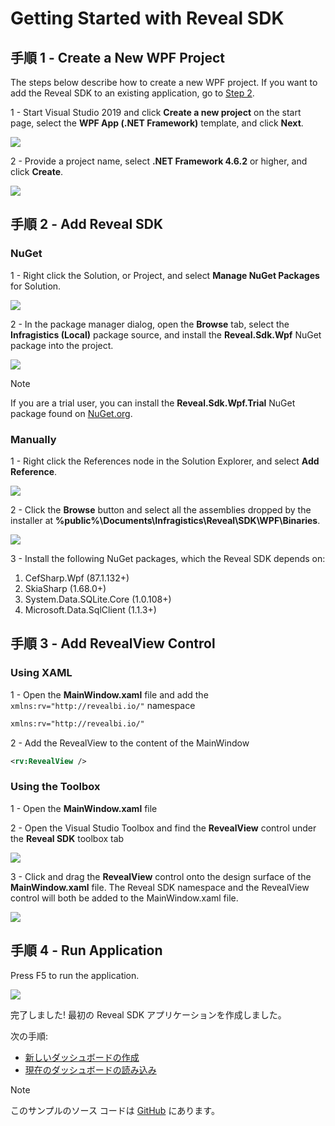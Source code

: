# Getting Started with Reveal SDK

## 手順 1 - Create a New WPF Project
The steps below describe how to create a new WPF project. If you want to add the Reveal SDK to an existing application, go to [Step 2](#step-2---add-reveal-sdk).

1 - Start Visual Studio 2019 and click **Create a new project** on the start page, select the **WPF App (.NET Framework)** template, and click **Next**.

![](images/getting-started-new-wpf-project.jpg)

2 - Provide a project name, select **.NET Framework 4.6.2** or higher, and click **Create**.

![](images/getting-started-new-wpf-project-name.jpg)

## 手順 2 - Add Reveal SDK

### NuGet

1 - Right click the Solution, or Project, and select **Manage NuGet Packages** for Solution.

![](images/getting-started-nuget-packages-manage.jpg)

2 - In the package manager dialog, open the **Browse** tab, select the **Infragistics (Local)** package source, and install the **Reveal.Sdk.Wpf** NuGet package into the project.

![](images/getting-started-nuget-packages-install.jpg)

> [!NOTE]
> If you are a trial user, you can install the **Reveal.Sdk.Wpf.Trial** NuGet package found on [NuGet.org](https://www.nuget.org/packages/Reveal.Sdk.Wpf.Trial/).

### Manually

1 - Right click the References node in the Solution Explorer, and select **Add Reference**.

![](images/getting-started-references-add.jpg)

2 - Click the **Browse** button and select all the assemblies dropped by the installer at **%public%\Documents\Infragistics\Reveal\SDK\WPF\Binaries**.

![](images/getting-started-references-browse.jpg)

3 - Install the following NuGet packages, which the Reveal SDK depends on:
   1. CefSharp.Wpf (87.1.132+) 
   2. SkiaSharp (1.68.0+)
   3. System.Data.SQLite.Core (1.0.108+)
   4. Microsoft.Data.SqlClient (1.1.3+)

## 手順 3 - Add RevealView Control

### Using XAML

1 - Open the **MainWindow.xaml** file and add the `xmlns:rv="http://revealbi.io/"` namespace

```xml
xmlns:rv="http://revealbi.io/"
```

2 - Add the RevealView to the content of the MainWindow

```xml
<rv:RevealView />
```

### Using the Toolbox

1 - Open the **MainWindow.xaml** file

2 - Open the Visual Studio Toolbox and find the **RevealView** control under the **Reveal SDK** toolbox tab

![](images/getting-started-toolbox.jpg)

3 - Click and drag the **RevealView** control onto the design surface of the **MainWindow.xaml** file. The Reveal SDK namespace and the RevealView control will both be added to the MainWindow.xaml file.

![](images/getting-started-mainwindow.jpg)

## 手順 4 - Run Application

Press F5 to run the application.

![](images/getting-started-running-app.jpg)

完了しました! 最初の Reveal SDK アプリケーションを作成しました。

次の手順:
- [新しいダッシュボードの作成](creating-dashboards.md)
- [現在のダッシュボードの読み込み](loading-dashboards.md)

> [!NOTE]
> このサンプルのソース コードは [GitHub](https://github.com/RevealBi/sdk-samples-wpf/tree/master/01-GettingStarted) にあります。